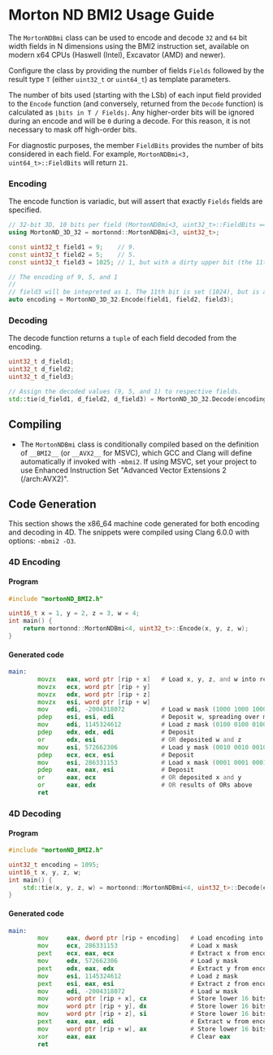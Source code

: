 # Morton ND BMI2 Usage Guide
The `MortonNDBmi` class can be used to encode and decode `32` and `64` bit width fields in N dimensions using the BMI2 instruction set, available on modern x64 CPUs (Haswell (Intel), Excavator (AMD) and newer).

Configure the class by providing the number of fields `Fields` followed by the result type `T` (either `uint32_t` or `uint64_t`) as template parameters.

The number of bits used (starting with the LSb) of each input field provided to the `Encode` function (and conversely, returned from the `Decode` function) is calculated as `⌊bits in T / Fields⌋`. Any higher-order bits will be ignored during an encode and will be `0` during a decode. For this reason, it is not necessary to mask off high-order bits.

For diagnostic purposes, the member `FieldBits` provides the number of bits considered in each field. For example, `MortonNDBmi<3, uint64_t>::FieldBits` will return `21`.

### Encoding
The encode function is variadic, but will assert that exactly `Fields` fields are specified. 

```c++
// 32-bit 3D, 10 bits per field (MortonNDBmi<3, uint32_t>::FieldBits == 10)
using MortonND_3D_32 = mortonnd::MortonNDBmi<3, uint32_t>;

const uint32_t field1 = 9;    // 9.
const uint32_t field2 = 5;    // 5.
const uint32_t field3 = 1025; // 1, but with a dirty upper bit (the 11th LSb is set).

// The encoding of 9, 5, and 1
// 
// field3 will be intepreted as 1. The 11th bit is set (1024), but is automatically ignored.
auto encoding = MortonND_3D_32.Encode(field1, field2, field3);
```

### Decoding
The decode function returns a `tuple` of each field decoded from the encoding.

```c++
uint32_t d_field1;
uint32_t d_field2;
uint32_t d_field3;

// Assign the decoded values (9, 5, and 1) to respective fields.
std::tie(d_field1, d_field2, d_field3) = MortonND_3D_32.Decode(encoding);
```

## Compiling
* The `MortonNDBmi` class is conditionally compiled based on the definition of `__BMI2__` (or `__AVX2__` for MSVC), which GCC and Clang will define automatically if invoked with `-mbmi2`. If using MSVC, set your project to use Enhanced Instruction Set "Advanced Vector Extensions 2 (/arch:AVX2)".

## Code Generation
This section shows the x86_64 machine code generated for both encoding and decoding in 4D. The snippets were compiled using Clang 6.0.0 with options: `-mbmi2 -O3`.

### 4D Encoding
#### Program
```c++
#include "mortonND_BMI2.h"

uint16_t x = 1, y = 2, z = 3, w = 4;
int main() {
    return mortonnd::MortonNDBmi<4, uint32_t>::Encode(x, y, z, w);
}
```

#### Generated code
```asm
main:
        movzx   eax, word ptr [rip + x]   # Load x, y, z, and w into registers
        movzx   ecx, word ptr [rip + y]
        movzx   edx, word ptr [rip + z]
        movzx   esi, word ptr [rip + w]
        mov     edi, -2004318072          # Load w mask (1000 1000 1000 1000 1000 1000 1000 1000) into edi
        pdep    esi, esi, edi             # Deposit w, spreading over mask (edi)
        mov     edi, 1145324612           # Load z mask (0100 0100 0100 0100 0100 0100 0100 0100)
        pdep    edx, edx, edi             # Deposit
        or      edx, esi                  # OR deposited w and z
        mov     esi, 572662306            # Load y mask (0010 0010 0010 0010 0010 0010 0010 0010)
        pdep    ecx, ecx, esi             # Deposit
        mov     esi, 286331153            # Load x mask (0001 0001 0001 0001 0001 0001 0001 0001)
        pdep    eax, eax, esi             # Deposit
        or      eax, ecx                  # OR deposited x and y
        or      eax, edx                  # OR results of ORs above
        ret
```

### 4D Decoding
#### Program
```c++
#include "mortonND_BMI2.h"

uint32_t encoding = 1095;
uint16_t x, y, z, w;
int main() {
    std::tie(x, y, z, w) = mortonnd::MortonNDBmi<4, uint32_t>::Decode(encoding);
}
```

#### Generated code
```asm
main:
        mov     eax, dword ptr [rip + encoding]   # Load encoding into register
        mov     ecx, 286331153                    # Load x mask
        pext    ecx, eax, ecx                     # Extract x from encoding using mask
        mov     edx, 572662306                    # Load y mask
        pext    edx, eax, edx                     # Extract y from encoding
        mov     esi, 1145324612                   # Load z mask
        pext    esi, eax, esi                     # Extract z from encoding
        mov     edi, -2004318072                  # Load w mask
        mov     word ptr [rip + x], cx            # Store lower 16 bits of x
        mov     word ptr [rip + y], dx            # Store lower 16 bits of y
        mov     word ptr [rip + z], si            # Store lower 16 bits of z
        pext    eax, eax, edi                     # Extract w from encoding
        mov     word ptr [rip + w], ax            # Store lower 16 bits of w
        xor     eax, eax                          # Clear eax
        ret
```
